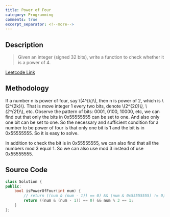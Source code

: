 ```yaml
---
title: Power of Four
category: Programming
comments: true
excerpt_separator: <!--more-->
---
```

## Description
>Given an integer (signed 32 bits), write a function to check whether it is a power of 4.
<!--more-->

[Leetcode Link](https://leetcode.com/problems/power-of-four/#/description)

## Methodology
If a number n is power of four, say \\(4^{k}\\), then n is power of 2, which is \\(2^{2k}\\). That is move integer 1 every two bits, denote \\(2^{2*0}\\), \\(2^{2*1}\\), etc. Observe the pattern of bits: 0001, 0100, 10000, etc, we can find out that only the bits in 0x55555555 can be set to one. And also only one bit can be set to one. So the necessary and sufficient condition for a number to be power of four is that only one bit is 1 and the bit is in 0x55555555. So it is easy to solve.

In addition to check the bit is in 0x55555555, we can also find that all the numbers mod 3 equal 1. So we can also use mod 3 instead of use 0x55555555.

## Source Code
```C++
class Solution {
public:
    bool isPowerOfFour(int num) {
        // return ((num & (num - 1)) == 0) && (num & 0x55555555) != 0;
        return ((num & (num - 1)) == 0) && num % 3 == 1;
    }
};
```
